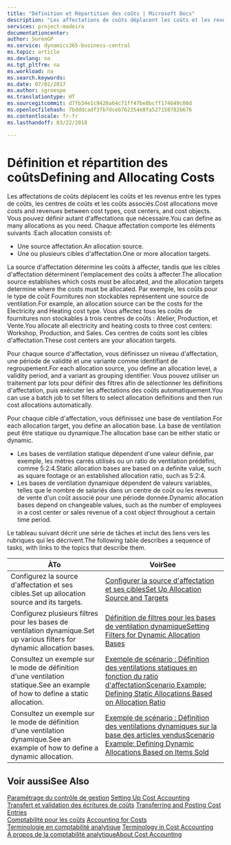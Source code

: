 ```yaml
---
title: "Définition et Répartition des coûts | Microsoft Docs"
description: "Les affectations de coûts déplacent les coûts et les revenus entre les types de coûts, les centres de coûts et les coûts associés. Vous pouvez définir autant d'affectations que nécessaire."
services: project-madeira
documentationcenter: 
author: SorenGP
ms.service: dynamics365-business-central
ms.topic: article
ms.devlang: na
ms.tgt_pltfrm: na
ms.workload: na
ms.search.keywords: 
ms.date: 07/01/2017
ms.author: sgroespe
ms.translationtype: HT
ms.sourcegitcommit: d7fb34e1c9428a64c71ff47be8bcff174649c00d
ms.openlocfilehash: 7bdddcadf3fb7dceb762354e8fa527158782b676
ms.contentlocale: fr-fr
ms.lasthandoff: 03/22/2018

---
```

# <a name="defining-and-allocating-costs"></a><span data-ttu-id="b07eb-104">Définition et répartition des coûts</span><span class="sxs-lookup"><span data-stu-id="b07eb-104">Defining and Allocating Costs</span></span>
<span data-ttu-id="b07eb-105">Les affectations de coûts déplacent les coûts et les revenus entre les types de coûts, les centres de coûts et les coûts associés.</span><span class="sxs-lookup"><span data-stu-id="b07eb-105">Cost allocations move costs and revenues between cost types, cost centers, and cost objects.</span></span> <span data-ttu-id="b07eb-106">Vous pouvez définir autant d'affectations que nécessaire.</span><span class="sxs-lookup"><span data-stu-id="b07eb-106">You can define as many allocations as you need.</span></span> <span data-ttu-id="b07eb-107">Chaque affectation comporte les éléments suivants :</span><span class="sxs-lookup"><span data-stu-id="b07eb-107">Each allocation consists of:</span></span>  

-   <span data-ttu-id="b07eb-108">Une source affectation.</span><span class="sxs-lookup"><span data-stu-id="b07eb-108">An allocation source.</span></span>  
-   <span data-ttu-id="b07eb-109">Une ou plusieurs cibles d'affectation.</span><span class="sxs-lookup"><span data-stu-id="b07eb-109">One or more allocation targets.</span></span>  

<span data-ttu-id="b07eb-110">La source d'affectation détermine les coûts à affecter, tandis que les cibles d'affectation déterminent l'emplacement des coûts à affecter.</span><span class="sxs-lookup"><span data-stu-id="b07eb-110">The allocation source establishes which costs must be allocated, and the allocation targets determine where the costs must be allocated.</span></span> <span data-ttu-id="b07eb-111">Par exemple, les coûts pour le type de coût Fournitures non stockables représentent une source de ventilation.</span><span class="sxs-lookup"><span data-stu-id="b07eb-111">For example, an allocation source can be the costs for the Electricity and Heating cost type.</span></span> <span data-ttu-id="b07eb-112">Vous affectez tous les coûts de fournitures non stockables à trois centres de coûts : Atelier, Production, et Vente.</span><span class="sxs-lookup"><span data-stu-id="b07eb-112">You allocate all electricity and heating costs to three cost centers: Workshop, Production, and Sales.</span></span> <span data-ttu-id="b07eb-113">Ces centres de coûts sont les cibles d'affectation.</span><span class="sxs-lookup"><span data-stu-id="b07eb-113">These cost centers are your allocation targets.</span></span>  

<span data-ttu-id="b07eb-114">Pour chaque source d'affectation, vous définissez un niveau d'affectation, une période de validité et une variante comme identifiant de regroupement.</span><span class="sxs-lookup"><span data-stu-id="b07eb-114">For each allocation source, you define an allocation level, a validity period, and a variant as grouping identifier.</span></span> <span data-ttu-id="b07eb-115">Vous pouvez utiliser un traitement par lots pour définir des filtres afin de sélectionner les définitions d'affectation, puis exécuter les affectations des coûts automatiquement.</span><span class="sxs-lookup"><span data-stu-id="b07eb-115">You can use a batch job to set filters to select allocation definitions and then run cost allocations automatically.</span></span>  

<span data-ttu-id="b07eb-116">Pour chaque cible d'affectation, vous définissez une base de ventilation.</span><span class="sxs-lookup"><span data-stu-id="b07eb-116">For each allocation target, you define an allocation base.</span></span> <span data-ttu-id="b07eb-117">La base de ventilation peut être statique ou dynamique.</span><span class="sxs-lookup"><span data-stu-id="b07eb-117">The allocation base can be either static or dynamic.</span></span>  

-   <span data-ttu-id="b07eb-118">Les bases de ventilation statique dépendent d'une valeur définie, par exemple, les mètres carrés utilisés ou un ratio de ventilation prédéfini, comme 5:2:4.</span><span class="sxs-lookup"><span data-stu-id="b07eb-118">Static allocation bases are based on a definite value, such as square footage or an established allocation ratio, such as 5:2:4.</span></span>  
-   <span data-ttu-id="b07eb-119">Les bases de ventilation dynamique dépendent de valeurs variables, telles que le nombre de salariés dans un centre de coût ou les revenus de vente d'un coût associé pour une période donnée.</span><span class="sxs-lookup"><span data-stu-id="b07eb-119">Dynamic allocation bases depend on changeable values, such as the number of employees in a cost center or sales revenue of a cost object throughout a certain time period.</span></span>  

<span data-ttu-id="b07eb-120">Le tableau suivant décrit une série de tâches et inclut des liens vers les rubriques qui les décrivent.</span><span class="sxs-lookup"><span data-stu-id="b07eb-120">The following table describes a sequence of tasks, with links to the topics that describe them.</span></span>

|<span data-ttu-id="b07eb-121">À</span><span class="sxs-lookup"><span data-stu-id="b07eb-121">To</span></span>|<span data-ttu-id="b07eb-122">Voir</span><span class="sxs-lookup"><span data-stu-id="b07eb-122">See</span></span>|  
|--------|---------|  
|<span data-ttu-id="b07eb-123">Configurez la source d'affectation et ses cibles.</span><span class="sxs-lookup"><span data-stu-id="b07eb-123">Set up allocation source and its targets.</span></span>|[<span data-ttu-id="b07eb-124">Configurer la source d'affectation et ses cibles</span><span class="sxs-lookup"><span data-stu-id="b07eb-124">Set Up Allocation Source and Targets</span></span>](finance-how-to-set-up-allocation-source-and-targets.md)|  
|<span data-ttu-id="b07eb-125">Configurez plusieurs filtres pour les bases de ventilation dynamique.</span><span class="sxs-lookup"><span data-stu-id="b07eb-125">Set up various filters for dynamic allocation bases.</span></span>|[<span data-ttu-id="b07eb-126">Définition de filtres pour les bases de ventilation dynamique</span><span class="sxs-lookup"><span data-stu-id="b07eb-126">Setting Filters for Dynamic Allocation Bases</span></span>](finance-setting-filters-for-dynamic-allocation-bases.md)|  
|<span data-ttu-id="b07eb-127">Consultez un exemple sur le mode de définition d'une ventilation statique.</span><span class="sxs-lookup"><span data-stu-id="b07eb-127">See an example of how to define a static allocation.</span></span>|[<span data-ttu-id="b07eb-128">Exemple de scénario : Définition des ventilations statiques en fonction du ratio d'affectation</span><span class="sxs-lookup"><span data-stu-id="b07eb-128">Scenario Example: Defining Static Allocations Based on Allocation Ratio</span></span>](finance-scenario-example-defining-static-allocations-based-on-allocation-ratio.md)|  
|<span data-ttu-id="b07eb-129">Consultez un exemple sur le mode de définition d'une ventilation dynamique.</span><span class="sxs-lookup"><span data-stu-id="b07eb-129">See an example of how to define a dynamic allocation.</span></span>|[<span data-ttu-id="b07eb-130">Exemple de scénario : Définition des ventilations dynamiques sur la base des articles vendus</span><span class="sxs-lookup"><span data-stu-id="b07eb-130">Scenario Example: Defining Dynamic Allocations Based on Items Sold</span></span>](finance-scenario-example-defining-dynamic-allocations-based-on-items-sold.md)|  

## <a name="see-also"></a><span data-ttu-id="b07eb-131">Voir aussi</span><span class="sxs-lookup"><span data-stu-id="b07eb-131">See Also</span></span>  
 <span data-ttu-id="b07eb-132">[Paramétrage du contrôle de gestion](finance-set-up-cost-accounting.md) </span><span class="sxs-lookup"><span data-stu-id="b07eb-132">[Setting Up Cost Accounting](finance-set-up-cost-accounting.md) </span></span>  
 <span data-ttu-id="b07eb-133">[Transfert et validation des écritures de coûts](finance-transfer-and-post-cost-entries.md) </span><span class="sxs-lookup"><span data-stu-id="b07eb-133">[Transferring and Posting Cost Entries](finance-transfer-and-post-cost-entries.md) </span></span>  
 <span data-ttu-id="b07eb-134">[Comptabilité pour les coûts](finance-manage-cost-accounting.md) </span><span class="sxs-lookup"><span data-stu-id="b07eb-134">[Accounting for Costs](finance-manage-cost-accounting.md) </span></span>  
 <span data-ttu-id="b07eb-135">[Terminologie en comptabilité analytique](finance-terminology-in-cost-accounting.md) </span><span class="sxs-lookup"><span data-stu-id="b07eb-135">[Terminology in Cost Accounting](finance-terminology-in-cost-accounting.md) </span></span>  
 [<span data-ttu-id="b07eb-136">À propos de la comptabilité analytique</span><span class="sxs-lookup"><span data-stu-id="b07eb-136">About Cost Accounting</span></span>](finance-about-cost-accounting.md)

